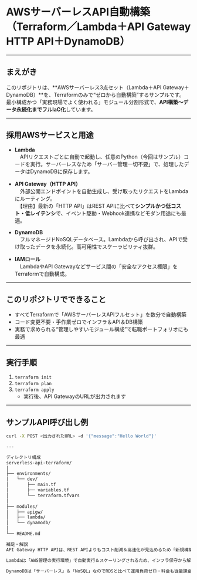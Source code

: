 # AWSサーバーレスAPI自動構築（Terraform／Lambda＋API Gateway HTTP API＋DynamoDB）

---

## まえがき

このリポジトリは、**AWSサーバーレス3点セット（Lambda＋API Gateway＋DynamoDB）**を、Terraformのみで“ゼロから自動構築”するサンプルです。  
最小構成かつ「実務現場でよく使われる」モジュール分割形式で、**API構築〜データ永続化までフルIaC化**しています。

---

## 採用AWSサービスと用途

- **Lambda**  
　APIリクエストごとに自動で起動し、任意のPython（今回はサンプル）コードを実行。サーバーレスなため「サーバー管理一切不要」で、処理したデータはDynamoDBに保存します。

- **API Gateway（HTTP API）**  
　外部公開エンドポイントを自動生成し、受け取ったリクエストをLambdaにルーティング。  
　【理由】最新の「HTTP API」はREST APIに比べて**シンプルかつ低コスト・低レイテンシ**で、イベント駆動・Webhook連携などモダン用途にも最適。

- **DynamoDB**  
　フルマネージドNoSQLデータベース。Lambdaから呼び出され、APIで受け取ったデータを永続化。高可用性でスケーラビリティ抜群。

- **IAMロール**  
　LambdaやAPI Gatewayなどサービス間の「安全なアクセス権限」をTerraformで自動構成。

---

## このリポジトリでできること

- すべてTerraformで「AWSサーバーレスAPIフルセット」を数分で自動構築
- コード変更不要・手作業ゼロでインフラ＆API＆DB構築
- 実務で求められる“管理しやすいモジュール構成”で転職ポートフォリオにも最適

---

## 実行手順

1. `terraform init`
2. `terraform plan`
3. `terraform apply`
   - 実行後、API GatewayのURLが出力されます

---

## サンプルAPI呼び出し例

```bash
curl -X POST <出力されたURL> -d '{"message":"Hello World"}'

---

ディレクトリ構成
serverless-api-terraform/
│
├── environments/
│   └── dev/
│       ├── main.tf
│       ├── variables.tf
│       └── terraform.tfvars
│
├── modules/
│   ├── apigw/
│   ├── lambda/
│   └── dynamodb/
│
└── README.md

補足・解説
API Gateway HTTP APIは、REST APIよりもコスト削減＆高速化が見込めるため「新規構築ではまず選択肢」となる最新仕様です。

Lambdaは「AWS管理の実行環境」で自動実行＆スケーリングされるため、インフラ保守から解放されます。

DynamoDBは「サーバーレス」＆「NoSQL」なのでRDSと比べて運用負荷ゼロ・料金も従量課金で安価。
